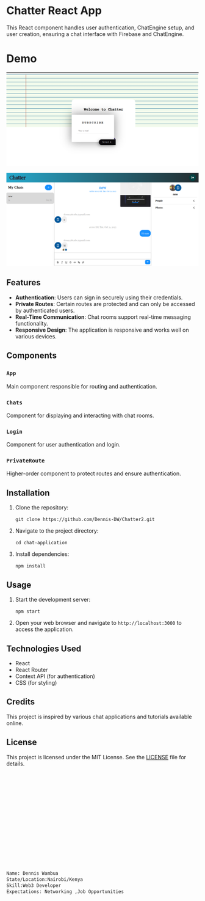 # Chatter React App

This React component handles user authentication, ChatEngine setup, and user creation, ensuring a chat interface with Firebase and ChatEngine.


# Demo


![logoin](https://github.com/Dennis-DW/Chatter2/blob/main/assets/images/Screenshot%20from%202023-10-31%2014-07-21.png)


![chatpage](https://github.com/Dennis-DW/Chatter2/blob/main/assets/images/Screenshot%20from%202023-10-31%2014-12-30.png)


## Features

- **Authentication**: Users can sign in securely using their credentials.
- **Private Routes**: Certain routes are protected and can only be accessed by authenticated users.
- **Real-Time Communication**: Chat rooms support real-time messaging functionality.
- **Responsive Design**: The application is responsive and works well on various devices.

## Components

### `App`

Main component responsible for routing and authentication.

### `Chats`

Component for displaying and interacting with chat rooms.

### `Login`

Component for user authentication and login.

### `PrivateRoute`

Higher-order component to protect routes and ensure authentication.

## Installation

1. Clone the repository:

    ```
    git clone https://github.com/Dennis-DW/Chatter2.git
    ```

2. Navigate to the project directory:

    ```
    cd chat-application
    ```

3. Install dependencies:

    ```
    npm install
    ```

## Usage

1. Start the development server:

    ```
    npm start
    ```

2. Open your web browser and navigate to `http://localhost:3000` to access the application.

## Technologies Used

- React
- React Router
- Context API (for authentication)
- CSS (for styling)

## Credits

This project is inspired by various chat applications and tutorials available online.

## License

This project is licensed under the MIT License. See the [LICENSE](LICENSE) file for details.
```
















Name: Dennis Wambua
State/Location:Nairobi/Kenya
Skill:Web3 Developer
Expectations: Networking ,Job Opportunities
